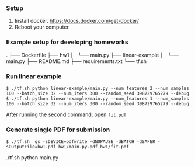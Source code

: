 ### Setup

1. Install docker. https://docs.docker.com/get-docker/
2. Reboot your computer.

### Example setup for developing homeworks

.
├── Dockerfile
├── hw1
│   └── main.py
├── linear-example
│   └── main.py
├── README.md
├── requirements.txt
└── tf.sh


### Run linear example

```
$ ./tf.sh python linear-example/main.py --num_features 2 --num_samples 100 --batch_size 32 --num_iters 300 --random_seed 398729765279 --debug
$ ./tf.sh python linear-example/main.py --num_features 1 --num_samples 100 --batch_size 32 --num_iters 300 --random_seed 398729765279 --debug
```

After running the second command, open `fit.pdf`

### Generate single PDF for submission

```
$ ./tf.sh  gs -sDEVICE=pdfwrite -dNOPAUSE -dBATCH -dSAFER -sOutputFile=hw1.pdf hw1/main.py.pdf hw1/fit.pdf
```

./tf.sh python main.py